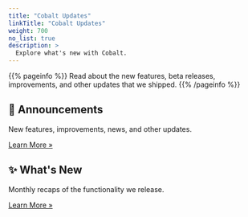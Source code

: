 ```yaml
---
title: "Cobalt Updates"
linkTitle: "Cobalt Updates"
weight: 700
no_list: true
description: >
  Explore what's new with Cobalt.
---
```


{{% pageinfo %}}
Read about the new features, beta releases, improvements, and other updates that we shipped.
{{% /pageinfo %}}

<div style="padding-right: 2.0625rem;">
<div class="row align-items-md-stretch my-5">
      <div class="col-md-6">
        <div class="h-100 p-5 border rounded-lg" style="border-color: #D6E3FD">
          <h2>📢 Announcements</h2>
          <p>New features, improvements, news, and other updates.</p>
          <a class="btn btn-outline-primary rounded" href="/product-updates/announcements/">Learn More »</a>
        </div>
      </div>
      <div class="col-md-6">
        <div class="h-100 p-5 border rounded-lg" style="border-color: #D6E3FD">
          <h2>✨ What's New</h2>
          <p>Monthly recaps of the functionality we release.</p>
       <a class="btn btn-outline-primary rounded" href="/product-updates/releases/">Learn More »</a>
        </div>
      </div>
</div>
</div>
